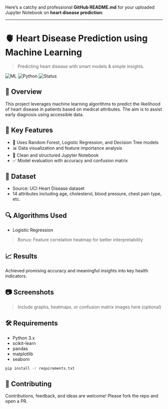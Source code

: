 Here’s a catchy and professional **GitHub README.md** for your uploaded Jupyter Notebook on **heart disease prediction**:

---

# 🫀 Heart Disease Prediction using Machine Learning

> Predicting heart disease with smart models & simple insights.

![ML](https://img.shields.io/badge/Machine%20Learning-Heart%20Health-red) ![Python](https://img.shields.io/badge/Python-Notebook-yellow) ![Status](https://img.shields.io/badge/Status-Completed-brightgreen)

## 📌 Overview

This project leverages machine learning algorithms to predict the likelihood of heart disease in patients based on medical attributes. The aim is to assist early diagnosis using accessible data.

## 🚀 Key Features

* 🧠 Uses Random Forest, Logistic Regression, and Decision Tree models
* 📊 Data visualization and feature importance analysis
* 📁 Clean and structured Jupyter Notebook
* ✅ Model evaluation with accuracy and confusion matrix

## 📂 Dataset

* Source: UCI Heart Disease dataset
* 14 attributes including age, cholesterol, blood pressure, chest pain type, etc.

## 🔍 Algorithms Used

* Logistic Regression

> Bonus: Feature correlation heatmap for better interpretability

## 📈 Results

Achieved promising accuracy and meaningful insights into key health indicators.

## 📷 Screenshots

> Include graphs, heatmaps, or confusion matrix images here (optional)

## 🛠️ Requirements

* Python 3.x
* scikit-learn
* pandas
* matplotlib
* seaborn

```bash
pip install -r requirements.txt
```

## 🤝 Contributing

Contributions, feedback, and ideas are welcome! Please fork the repo and open a PR.

